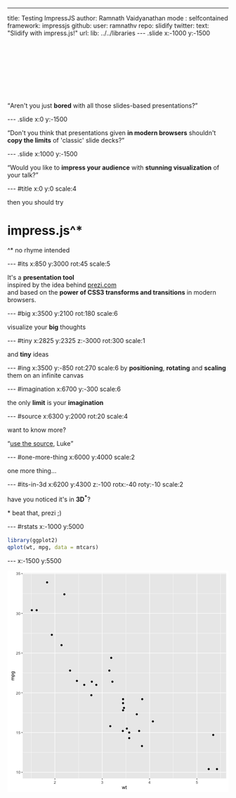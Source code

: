---
title: Testing ImpressJS
author: Ramnath Vaidyanathan
mode  : selfcontained
framework: impressjs
github:
  user: ramnathv
  repo: slidify
twitter:
  text: "Slidify with impress.js!"
url:
  lib: ../../libraries
--- .slide x:-1000 y:-1500

<script src="http://ajax.googleapis.com/ajax/libs/jquery/1.9.0/jquery.min.js"></script>
<script src="../../libraries/widgets/popcornjs/js/popcorn-complete.min.js"></script>
<script>
    function handleDomLoadedExtra() {
      var pop = Popcorn.vimeo(
        "player",
        "http://player.vimeo.com/video/41823197");
      var articles = document.getElementsByTagName('article');
      for (var i = 0; i < articles.length; ++i) {
        var article = articles[i];
        var timings = article.getAttribute("data-timings");
        if (timings != null) {
          var starts = timings.split(",");
          for (var j = 0; j < starts.length; ++j) {
            pop.code({
              start: parseInt(starts[j]),
              slideNumber: i,
              onStart: function(options) {
                impress.next();
              }
            });
          }
        }
      }
    };
    $(document).ready(function(){
      handleDomLoadedExtra();
    });
</script>

<div id="player" style="width: 160px; height: 120px"></div>


<q>Aren't you just **bored** with all those slides-based presentations?</q>

--- .slide x:0 y:-1500

<q>Don't you think that presentations given **in modern browsers** shouldn't **copy the limits** of 'classic' slide decks?</q>

--- .slide x:1000 y:-1500

<q>Would you like to **impress your audience** with **stunning visualization** of your talk?</q>

--- #title x:0 y:0 scale:4

<span class="try">then you should try</span>
# impress.js^*
<span class="footnote">^* no rhyme intended</span>

--- #its x:850 y:3000 rot:45 scale:5

 It's a **presentation tool** <br/>
inspired by the idea behind [prezi.com](http://prezi.com) <br/>
and based on the **power of CSS3 transforms and transitions** in modern browsers.

--- #big x:3500 y:2100 rot:180 scale:6

visualize your <b>big</b> <span class="thoughts">thoughts</span>

--- #tiny x:2825 y:2325 z:-3000 rot:300 scale:1

and **tiny** ideas

--- #ing x:3500 y:-850 rot:270 scale:6
by <b class="positioning">positioning</b>, <b class="rotating">rotating</b> and <b class="scaling">scaling</b> them on an infinite canvas

--- #imagination x:6700 y:-300 scale:6

the only **limit** is your <b class="imagination">imagination</b>

--- #source x:6300 y:2000 rot:20 scale:4

want to know more?

<q>[use the source](http://github.com/bartaz/impress.js), Luke</q>

--- #one-more-thing x:6000 y:4000 scale:2

one more thing...

--- #its-in-3d x:6200 y:4300 z:-100 rotx:-40 roty:-10 scale:2

<span class="have">have</span> <span class="you">you</span> <span class="noticed">noticed</span> <span class="its">it's</span> <span class="in">in</span> <b>3D<sup>*</sup></b>?

<span class="footnote">* beat that, prezi ;)</span>

--- #rstats x:-1000 y:5000


```r
library(ggplot2)
qplot(wt, mpg, data = mtcars)
```

--- x:-1500 y:5500

![plot of chunk unnamed-chunk-2](assets/fig/unnamed-chunk-2-1.png)


  
